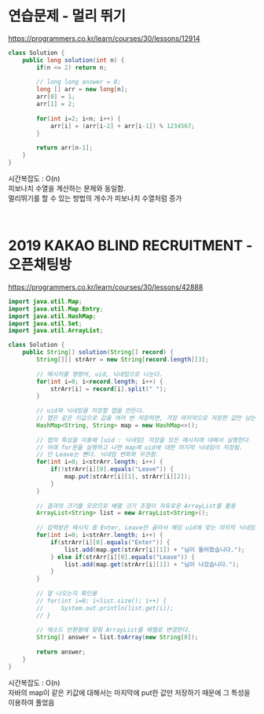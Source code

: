 # 연습문제 - 멀리 뛰기

https://programmers.co.kr/learn/courses/30/lessons/12914


```Java
class Solution {
    public long solution(int n) {
        if(n <= 2) return n;
        
        // long long answer = 0;
        long [] arr = new long[n];
        arr[0] = 1;
        arr[1] = 2;
        
        for(int i=2; i<n; i++) {
            arr[i] = (arr[i-2] + arr[i-1]) % 1234567;
        }
        
        return arr[n-1];
    }   
}

```

시간복잡도 : O(n)  
피보나치 수열을 계산하는 문제와 동일함.  
멀리뛰기를 할 수 있는 방법의 개수가 피보나치 수열처럼 증가


<br />

# 2019 KAKAO BLIND RECRUITMENT - 오픈채팅방


https://programmers.co.kr/learn/courses/30/lessons/42888


```Java
import java.util.Map;
import java.util.Map.Entry;
import java.util.HashMap;
import java.util.Set;
import java.util.ArrayList;

class Solution {
    public String[] solution(String[] record) {
        String[][] strArr = new String[record.length][3];
        
        // 메시지를 명령어, uid, 닉네임으로 나눈다.
        for(int i=0; i<record.length; i++) {
            strArr[i] = record[i].split(" ");
        }
        
        // uid와 닉네임을 저장할 맵을 만든다.
        // 맵은 같은 키값으로 값을 여러 번 저장하면, 가장 마지막으로 저장한 값만 남는다.
        HashMap<String, String> map = new HashMap<>();
        
        // 맵의 특성을 이용해 [uid : 닉네임] 저장을 모든 메시지에 대해서 실행한다.
        // 아래 for문을 실행하고 나면 map에 uid에 대한 마지막 닉네임이 저장됨.
        // 단 Leave는 뺀다. 닉네임 변화와 무관함.
        for(int i=0; i<strArr.length; i++) {
            if(!strArr[i][0].equals("Leave")) {
                map.put(strArr[i][1], strArr[i][2]);
            }
        }
        
        // 결과의 크기를 모르므로 배열 크기 조절이 자유로운 ArrayList를 활용
        ArrayList<String> list = new ArrayList<String>();
        
        // 입력받은 메시지 중 Enter, Leave만 골라서 해당 uid에 맞는 마지막 닉네임으로 변경해준다.
        for(int i=0; i<strArr.length; i++) {
            if(strArr[i][0].equals("Enter")) {
                list.add(map.get(strArr[i][1]) + "님이 들어왔습니다.");
            } else if(strArr[i][0].equals("Leave")) {
                list.add(map.get(strArr[i][1]) + "님이 나갔습니다.");
            }
        }
        
        // 잘 나오는지 확인용
        // for(int i=0; i<list.size(); i++) {
        //     System.out.println(list.get(i));
        // }
        
        // 메소드 반환형에 맞춰 ArrayList를 배열로 변경한다.
        String[] answer = list.toArray(new String[0]);
        
        return answer;
    }
}
```

시간복잡도 : O(n)  
자바의 map이 같은 키값에 대해서는 마지막에 put한 값만 저장하기 때문에 그 특성을 이용하여 풀었음

